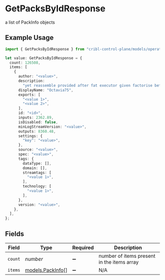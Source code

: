 # GetPacksByIdResponse

a list of PackInfo objects

## Example Usage

```typescript
import { GetPacksByIdResponse } from "cribl-control-plane/models/operations";

let value: GetPacksByIdResponse = {
  count: 126508,
  items: [
    {
      author: "<value>",
      description:
        "yet reassemble provided after fat executor given factorise before",
      displayName: "Octavia75",
      exports: [
        "<value 1>",
        "<value 2>",
      ],
      id: "<id>",
      inputs: 2362.89,
      isDisabled: false,
      minLogStreamVersion: "<value>",
      outputs: 8360.48,
      settings: {
        "key": "<value>",
      },
      source: "<value>",
      spec: "<value>",
      tags: {
        dataType: [],
        domain: [],
        streamtags: [
          "<value 1>",
        ],
        technology: [
          "<value 1>",
        ],
      },
      version: "<value>",
    },
  ],
};
```

## Fields

| Field                                         | Type                                          | Required                                      | Description                                   |
| --------------------------------------------- | --------------------------------------------- | --------------------------------------------- | --------------------------------------------- |
| `count`                                       | *number*                                      | :heavy_minus_sign:                            | number of items present in the items array    |
| `items`                                       | [models.PackInfo](../../models/packinfo.md)[] | :heavy_minus_sign:                            | N/A                                           |